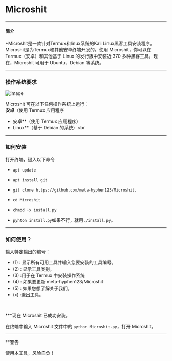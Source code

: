 # Microshit


------------------------------------------------------------------------

#### 简介

*Microshit是一款针对Termux和linux系统的Kali Linux黑客工具安装程序。
Microshit是为Termux和其他安卓终端开发的。使用 Microshit，你可以在 Termux（安卓）和其他基于 Linux 的发行版中安装近 370 多种黑客工具。现在，Microshit 可用于 Ubuntu、Debian 等系统。



------------------------------------------------------------------------

### 操作系统要求

![image](https://github.com/meta-hyphen123/Microshit/assets/136706431/a12e8dc8-f4da-4995-a4fc-e640ea6f9e91)

Microshit 可在以下任何操作系统上运行：<br> **安卓**（使用 Termux 应用程序
- 安卓**（使用 Termux 应用程序） <br>
- Linux**（基于 Debian 的系统）<br

------------------------------------------------------------------------

### 如何安装

打开终端，键入以下命令

* `apt update`

* `apt install git`

* `git clone https://github.com/meta-hyphen123/Microshit.`

* `cd Microshit`

* `chmod +x install.py`

* `pyhton install.py`如果不行，就用`./install.py`。

------------------------------------------------------------------------

### 如何使用？

输入特定输出的编号：
- (1) : 显示所有可用工具并输入您要安装的工具编号。
- (2) : 显示工具类别。
- (3) :用于在 Termux 中安装操作系统
- (4) : 如果要更新 meta-hyphen123/Microshit
- (5) : 如果您想了解关于我们。
- (x) :退出工具。

<br/>

***现在 Microshit 已成功安装。

在终端中输入 Microshit 文件中的 `python Microshit.py`，打开 Microshit。

------------------------------------------------------------------------

**警告

使用本工具，风险自负！
